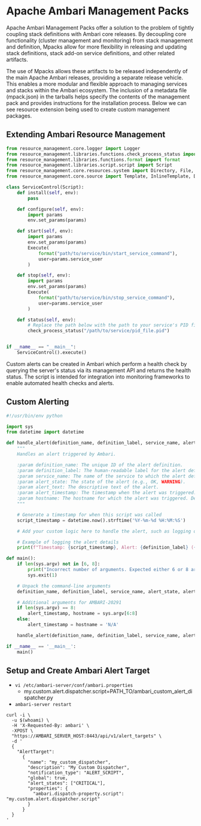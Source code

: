# Apache Ambari Management Packs

Apache Ambari Management Packs offer a solution to the problem of tightly coupling stack definitions with Ambari core releases. By decoupling core functionality (cluster management and monitoring) from stack management and definition, Mpacks allow for more flexibility in releasing and updating stack definitions, stack add-on service definitions, and other related artifacts.

The use of Mpacks allows these artifacts to be released independently of the main Apache Ambari releases, providing a separate release vehicle. This enables a more modular and flexible approach to managing services and stacks within the Ambari ecosystem. The inclusion of a metadata file (mpack.json) in the tarballs helps specify the contents of the management pack and provides instructions for the installation process. Below we can see resource extension being used to create custom management packages.

## Extending Ambari Resource Management

```py
from resource_management.core.logger import Logger
from resource_management.libraries.functions.check_process_status import check_process_status
from resource_management.libraries.functions.format import format
from resource_management.libraries.script.script import Script
from resource_management.core.resources.system import Directory, File, Execute
from resource_management.core.source import Template, InlineTemplate, DownloadSource

class ServiceControl(Script):
    def install(self, env):
        pass

    def configure(self, env):
        import params
        env.set_params(params)

    def start(self, env):
        import params
        env.set_params(params)
        Execute(
            format("path/to/service/bin/start_service_command"),
            user=params.service_user
        )

    def stop(self, env):
        import params
        env.set_params(params)
        Execute(
            format("path/to/service/bin/stop_service_command"),
            user=params.service_user
        )

    def status(self, env):
        # Replace the path below with the path to your service's PID file
        check_process_status("/path/to/service/pid_file.pid")


if __name__ == "__main__":
    ServiceControl().execute()
```

Custom alerts can be created in Ambari which perform a health check by querying the server's status via its management API and returns the health status. The script is intended for integration into monitoring frameworks to enable automated health checks and alerts.

## Custom Alerting

```py
#!/usr/bin/env python

import sys
from datetime import datetime

def handle_alert(definition_name, definition_label, service_name, alert_state, alert_text, alert_timestamp='N/A', hostname='N/A'):
    """
    Handles an alert triggered by Ambari.

    :param definition_name: The unique ID of the alert definition.
    :param definition_label: The human-readable label for the alert definition.
    :param service_name: The name of the service to which the alert definition belongs.
    :param alert_state: The state of the alert (e.g., OK, WARNING).
    :param alert_text: The descriptive text of the alert.
    :param alert_timestamp: The timestamp when the alert was triggered. Defaults to 'N/A' if not provided.
    :param hostname: The hostname for which the alert was triggered. Defaults to 'N/A' if not provided.
    """

    # Generate a timestamp for when this script was called
    script_timestamp = datetime.now().strftime('%Y-%m-%d %H:%M:%S')

    # Add your custom logic here to handle the alert, such as logging or sending a notification

    # Example of logging the alert details
    print(f"Timestamp: {script_timestamp}, Alert: {definition_label} ({definition_name}), Service: {service_name}, State: {alert_state}, Details: {alert_text}, Alert Timestamp: {alert_timestamp}, Hostname: {hostname}")

def main():
    if len(sys.argv) not in [6, 8]:
        print("Incorrect number of arguments. Expected either 6 or 8 arguments.")
        sys.exit(1)

    # Unpack the command-line arguments
    definition_name, definition_label, service_name, alert_state, alert_text = sys.argv[1:6]

    # Additional arguments for AMBARI-20291
    if len(sys.argv) == 8:
        alert_timestamp, hostname = sys.argv[6:8]
    else:
        alert_timestamp = hostname = 'N/A'

    handle_alert(definition_name, definition_label, service_name, alert_state, alert_text, alert_timestamp, hostname)

if __name__ == '__main__':
    main()
```

## Setup and Create Ambari Alert Target

- `vi /etc/ambari-server/conf/ambari.properties`
  - my.custom.alert.dispatcher.script=PATH_TO/ambari_custom_alert_dispatcher.py
- `ambari-server restart`

```shell
curl -i \
  -u $(whoami) \
  -H 'X-Requested-By: ambari' \
  -XPOST \
  "https://AMBARI_SERVER_HOST:8443/api/v1/alert_targets" \
  -d '
  {
    "AlertTarget":
      {
        "name": "my_custom_dispatcher",
        "description": "My Custom Dispatcher",
        "notification_type": "ALERT_SCRIPT",
        "global": true,
        "alert_states": ["CRITICAL"],
        "properties": {
          "ambari.dispatch-property.script": "my.custom.alert.dispatcher.script"
        }
      }
  }
'
```
